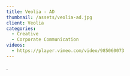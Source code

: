 ```yaml
---
title: Veolia - AD
thumbnail: /assets/veolia-ad.jpg
client: Veolia
categories:
  - Creative
  - Corporate Communication
videos:
  - https://player.vimeo.com/video/985060073
---
```

.
